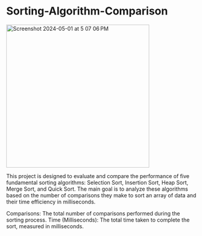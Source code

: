 # Sorting-Algorithm-Comparison
<img width="379" alt="Screenshot 2024-05-01 at 5 07 06 PM" src="https://github.com/rashres/Sorting-Algorithm-Comparison/assets/161265688/5c5e072b-514a-41af-8f48-e704049c2280">

This project is designed to evaluate and compare the performance of five fundamental sorting algorithms: Selection Sort, Insertion Sort, Heap Sort, Merge Sort, and Quick Sort. The main goal is to analyze these algorithms based on the number of comparisons they make to sort an array of data and their time efficiency in milliseconds.

Comparisons: The total number of comparisons performed during the sorting process.
Time (Milliseconds): The total time taken to complete the sort, measured in milliseconds.
